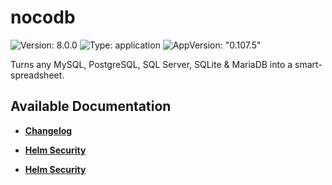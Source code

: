 # nocodb

![Version: 8.0.0](https://img.shields.io/badge/Version-8.0.0-informational?style=flat-square) ![Type: application](https://img.shields.io/badge/Type-application-informational?style=flat-square) ![AppVersion: "0.107.5"](https://img.shields.io/badge/AppVersion-"0.107.5"-informational?style=flat-square)

Turns any MySQL, PostgreSQL, SQL Server, SQLite & MariaDB into a smart-spreadsheet.

## Available Documentation

- [**Changelog**](CHANGELOG)

- [**Helm Security**](container-security)

- [**Helm Security**](helm-security)

